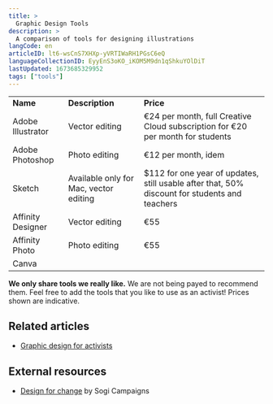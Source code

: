 ```yaml
---
title: >
  Graphic Design Tools
description: >
  A comparison of tools for designing illustrations
langCode: en
articleID: lt6-wsCnS7XHXp-yVRTIWaRH1PGsC6eQ
languageCollectionID: EyyEnS3oKO_iKOM5M9dn1qShkuYOlDiT
lastUpdated: 1673685329952
tags: ["tools"]
---
```


<div><table><tbody><tr><td><strong>Name</strong></td><td><strong>Description</strong></td><td><strong>Price</strong></td></tr><tr><td>Adobe Illustrator</td><td>Vector editing</td><td>€24 per month, full Creative Cloud subscription for €20 per month for students</td></tr><tr><td>Adobe Photoshop</td><td>Photo editing</td><td>€12 per month, idem</td></tr><tr><td>Sketch</td><td>Available only for Mac, vector editing</td><td>$112 for one year of updates, still usable after that, 50% discount for students and teachers</td></tr><tr><td>Affinity Designer</td><td>Vector editing</td><td>€55</td></tr><tr><td>Affinity Photo</td><td>Photo editing</td><td>€55</td></tr><tr><td>Canva</td><td></td><td></td></tr></tbody></table></div>

**We only share tools we really like.** We are not being payed to recommend them. Feel free to add the tools that you like to use as an activist! Prices shown are indicative.

## Related articles

-   [Graphic design for activists](/tactics/creativity/graphic-design)

## External resources

-   [Design for change](https://courses.sogicampaigns.org/design/) by Sogi Campaigns